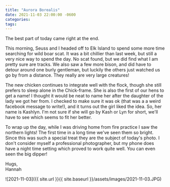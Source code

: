 ```yaml
---
title: "Aurora Borealis"
date: 2021-11-03 22:00:00 -0600
categories:
tags:
---
```


The best part of today came right at the end.

This morning, Seuss and I headed off to Elk Island to spend some more time searching for wild boar scat. It was a bit chillier than last week, but still a very nice way to spend the day. No scat found, but we did find what I am pretty sure are tracks. We also saw a few more bison, and did have to detour around one burly gentleman, but luckily the others just watched us go by from a distance. They really are very large creatures!

The new chicken continues to integrate well with the flock, though she still prefers to sleep alone in the Chick-frame. She is also the first of our hens to get a name! I thought it would be neat to name her after the daughter of the lady we got her from. I checked to make sure it was ok (that was a a weird facebook message to write!), and it turns out the girl liked the idea. So, her name is Kashlyn. I'm not sure if she will go by Kash or Lyn for short, we'll have to see which seems to fit her better.

To wrap up the day, while I was driving home from fire practice I saw the northern lights! The first time in a long time we've seen them so bright. Since this was such a special treat they are the subject of today's photo. I don't consider myself a professional photographer, but my phone does have a night time setting which proved to work quite well. You can even seen the big dipper!

Hugs,<br />
Hannah

![2021-11-03]({{ site.url }}{{ site.baseurl }}/assets/images/2021-11-03.JPG)